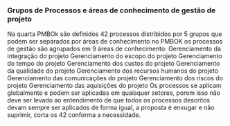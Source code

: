 ### Grupos de Processos e áreas de conhecimento de gestão de projeto

Na quarta PMBOk são definidos 42 processos distribidos por 5 grupos que podem ser separados por áreas de conhecimento
no PMBOK os processos de gestão são agrupados em 9 áreas de conhecimento:
  Gerenciamento da integração do projeto
  Gerenciamento do escopo do projeto
  Gerenciamento do tempo do projeto
  Gerenciamento dos custos do projeto
  Gerenciamento da qualidade do projeto
  Gerenciamento dos recursos humanos do projeto
  Gerenciamento das comunicações do projeto
  Gerenciamento dos riscos do projeto
  Gerenciamento das aquisições do projeto
Os processos se aplicam globalmente e podem ser aplicadas em quaisquer setores, porem isso não deve ser levado ao entendimento de que todos os processos descritos devam sempre ser aplicados de forma igual, a proposta é enxugar e não suprimir, corta os 42 conforma a necessidade.
